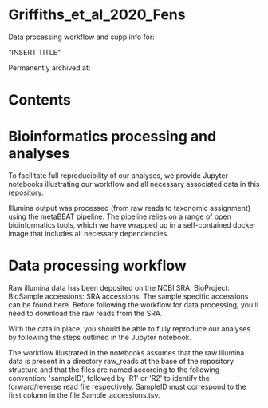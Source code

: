 # Griffiths_et_al_2020_Fens

Data processing workflow and supp info for:

"INSERT TITLE" 

Permanently archived at:

# Contents 




# Bioinformatics processing and analyses
To facilitate full reproducibility of our analyses, we provide Jupyter notebooks illustrating our workflow and all necessary associated data in this repository.

Illumina output was processed (from raw reads to taxonomic assignment) using the metaBEAT pipeline. 
The pipeline relies on a range of open bioinformatics tools, which we have wrapped up in a self-contained docker image that includes all necessary dependencies.

# Data processing workflow

Raw illumina data has been deposited on the NCBI SRA:
BioProject:
BioSample accessions:
SRA accessions:
The sample specific accessions can be found here. 
Before following the workflow for data processing, you'll need to download the raw reads from the SRA.

With the data in place, you should be able to fully reproduce our analyses by following the steps outlined in the Jupyter notebook. 

The workflow illustrated in the notebooks assumes that the raw Illumina data is present in a directory raw_reads at the base of the repository structure and that the files are named according to the following convention: 'sampleID', followed by 'R1' or 'R2' to identify the forward/reverse read file respectively. SampleID must correspond to the first column in the file Sample_accessions.tsv.

